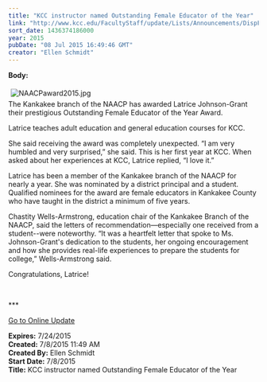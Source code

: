```yaml
---
title: "KCC instructor named Outstanding Female Educator of the Year"
link: "http://www.kcc.edu/FacultyStaff/update/Lists/Announcements/DispForm.aspx?ID=1974"
sort_date: 1436374186000
year: 2015
pubDate: "08 Jul 2015 16:49:46 GMT"
creator: "Ellen Schmidt"
---
```


<div><b>Body:</b> <div class="ExternalClass1C9174F7516D460E914178CE5980FFC6"><p><img alt="NAACPaward2015.jpg" src="/FacultyStaff/update/Documents/NAACPaward2015.jpg" style="margin:5px" /><br />The Kankakee branch of the NAACP has awarded Latrice Johnson-Grant their prestigious Outstanding Female Educator of the Year Award.</p>
<p>Latrice teaches adult education and general education courses for KCC.</p>
<p>She said receiving the award was completely unexpected. “I am very humbled and very surprised,” she said. This is her first year at KCC. When asked about her experiences at KCC, Latrice replied, “I love it.”</p>
<p>Latrice has been a member of the Kankakee branch of the NAACP for nearly a year. She was nominated by a district principal and a student. Qualified nominees for the award are female educators in Kankakee County who have taught in the district a minimum of five years.</p>
<p>Chastity Wells-Armstrong, education chair of the Kankakee Branch of the NAACP, said the letters of recommendation—especially one received from a student--were noteworthy. “It was a heartfelt letter that spoke to Ms. Johnson-Grant's dedication to the students, her ongoing encouragement and how she provides real-life experiences to prepare the students for college,” Wells-Armstrong said.</p>
<p>Congratulations, Latrice!<br /></p>
<p> </p>
<p>***</p>
<p><a href="/update">Go to Online Update</a></p></div></div>
<div><b>Expires:</b> 7/24/2015</div>
<div><b>Created:</b> 7/8/2015 11:49 AM</div>
<div><b>Created By:</b> Ellen Schmidt</div>
<div><b>Start Date:</b> 7/8/2015</div>
<div><b>Title:</b> KCC instructor named Outstanding Female Educator of the Year</div>
